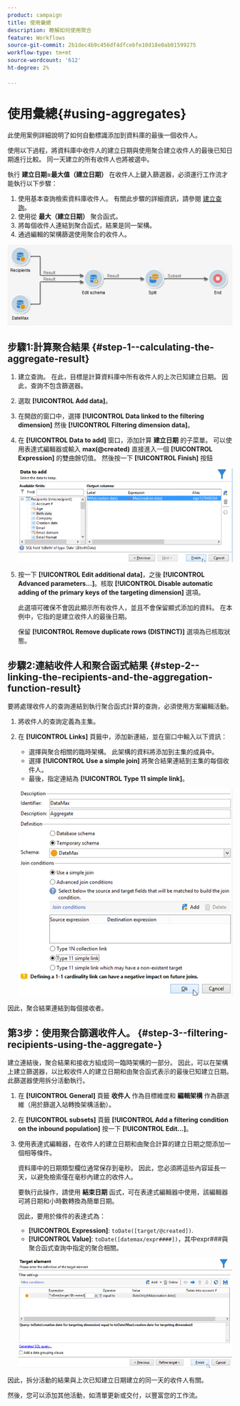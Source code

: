 ```yaml
---
product: campaign
title: 使用彙總
description: 瞭解如何使用聚合
feature: Workflows
source-git-commit: 2b1dec4b9c456df4dfcebfe10d18e0ab01599275
workflow-type: tm+mt
source-wordcount: '612'
ht-degree: 2%

---
```


# 使用彙總{#using-aggregates}



此使用案例詳細說明了如何自動標識添加到資料庫的最後一個收件人。

使用以下過程，將資料庫中收件人的建立日期與使用聚合建立收件人的最後已知日期進行比較。 同一天建立的所有收件人也將被選中。

執行 **建立日期=最大值（建立日期）** 在收件人上鍵入篩選器，必須運行工作流才能執行以下步驟：

1. 使用基本查詢檢索資料庫收件人。 有關此步驟的詳細資訊，請參閱 [建立查詢](query.md#creating-a-query)。
1. 使用從 **最大（建立日期）** 聚合函式。
1. 將每個收件人連結到聚合函式，結果是同一架構。
1. 通過編輯的架構篩選使用聚合的收件人。

![](assets/datamanagement_usecase_1.png)

## 步驟1:計算聚合結果 {#step-1--calculating-the-aggregate-result}

1. 建立查詢。 在此，目標是計算資料庫中所有收件人的上次已知建立日期。 因此，查詢不包含篩選器。
1. 選取 **[!UICONTROL Add data]**。
1. 在開啟的窗口中，選擇 **[!UICONTROL Data linked to the filtering dimension]** 然後 **[!UICONTROL Filtering dimension data]**。
1. 在 **[!UICONTROL Data to add]** 窗口，添加計算 **建立日期** 的子菜單。 可以使用表達式編輯器或輸入 **max(@created)** 直接進入一個 **[!UICONTROL Expression]** 的雙曲餘切值。 然後按一下 **[!UICONTROL Finish]** 按鈕

   ![](assets/datamanagement_usecase_2.png)

1. 按一下 **[!UICONTROL Edit additional data]**，之後 **[!UICONTROL Advanced parameters...]**。核取 **[!UICONTROL Disable automatic adding of the primary keys of the targeting dimension]** 選項。

   此選項可確保不會因此顯示所有收件人，並且不會保留顯式添加的資料。 在本例中，它指的是建立收件人的最後日期。

   保留 **[!UICONTROL Remove duplicate rows (DISTINCT)]** 選項為已核取狀態。

## 步驟2:連結收件人和聚合函式結果 {#step-2--linking-the-recipients-and-the-aggregation-function-result}

要將處理收件人的查詢連結到執行聚合函式計算的查詢，必須使用方案編輯活動。

1. 將收件人的查詢定義為主集。
1. 在 **[!UICONTROL Links]** 頁籤中，添加新連結，並在窗口中輸入以下資訊：

   * 選擇與聚合相關的臨時架構。 此架構的資料將添加到主集的成員中。
   * 選擇 **[!UICONTROL Use a simple join]** 將聚合結果連結到主集的每個收件人。
   * 最後，指定連結為 **[!UICONTROL Type 11 simple link]**。

   ![](assets/datamanagement_usecase_3.png)

因此，聚合結果連結到每個接收者。

## 第3步：使用聚合篩選收件人。 {#step-3--filtering-recipients-using-the-aggregate-}

建立連結後，聚合結果和接收方組成同一臨時架構的一部分。 因此，可以在架構上建立篩選器，以比較收件人的建立日期和由聚合函式表示的最後已知建立日期。 此篩選器使用拆分活動執行。

1. 在 **[!UICONTROL General]** 頁籤 **收件人** 作為目標維度和 **編輯架構** 作為篩選維（用於篩選入站轉換架構活動）。
1. 在 **[!UICONTROL subsets]** 頁籤 **[!UICONTROL Add a filtering condition on the inbound population]** 按一下 **[!UICONTROL Edit...]**。
1. 使用表達式編輯器，在收件人的建立日期和由聚合計算的建立日期之間添加一個相等條件。

   資料庫中的日期類型欄位通常保存到毫秒。 因此，您必須將這些內容延長一天，以避免檢索僅在毫秒內建立的收件人。

   要執行此操作，請使用 **結束日期** 函式，可在表達式編輯器中使用，該編輯器可將日期和小時數轉換為簡單日期。

   因此，要用於條件的表達式為：

   * **[!UICONTROL Expression]**: `toDate([target/@created])`.
   * **[!UICONTROL Value]**: `toDate([datemax/expr####])`，其中expr###與聚合函式查詢中指定的聚合相關。

   ![](assets/datamanagement_usecase_4.png)

因此，拆分活動的結果與上次已知建立日期建立的同一天的收件人有關。

然後，您可以添加其他活動，如清單更新或交付，以豐富您的工作流。

